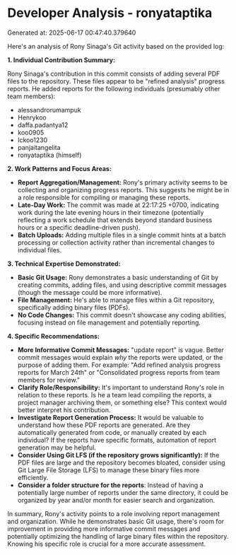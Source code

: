 # Developer Analysis - ronyataptika
Generated at: 2025-06-17 00:47:40.379640

Here's an analysis of Rony Sinaga's Git activity based on the provided log:

**1. Individual Contribution Summary:**

Rony Sinaga's contribution in this commit consists of adding several PDF files to the repository.  These files appear to be "refined analysis" progress reports.  He added reports for the following individuals (presumably other team members):

*   alessandrorumampuk
*   Henrykoo
*   daffa.padantya12
*   koo0905
*   lckoo1230
*   panjaitangelita
*   ronyataptika (himself)

**2. Work Patterns and Focus Areas:**

*   **Report Aggregation/Management:**  Rony's primary activity seems to be collecting and organizing progress reports. This suggests he might be in a role responsible for compiling or managing these reports.
*   **Late-Day Work:** The commit was made at 22:17:25 +0700, indicating work during the late evening hours in their timezone (potentially reflecting a work schedule that extends beyond standard business hours or a specific deadline-driven push).
*   **Batch Uploads:** Adding multiple files in a single commit hints at a batch processing or collection activity rather than incremental changes to individual files.

**3. Technical Expertise Demonstrated:**

*   **Basic Git Usage:**  Rony demonstrates a basic understanding of Git by creating commits, adding files, and using descriptive commit messages (though the message could be more informative).
*   **File Management:** He's able to manage files within a Git repository, specifically adding binary files (PDFs).
*   **No Code Changes:** This commit doesn't showcase any coding abilities, focusing instead on file management and potentially reporting.

**4. Specific Recommendations:**

*   **More Informative Commit Messages:** "update report" is vague.  Better commit messages would explain *why* the reports were updated, or the purpose of adding them. For example: "Add refined analysis progress reports for March 24th" or "Consolidated progress reports from team members for review."
*   **Clarify Role/Responsibility:**  It's important to understand Rony's role in relation to these reports. Is he a team lead compiling the reports, a project manager archiving them, or something else?  This context would better interpret his contribution.
*   **Investigate Report Generation Process:**  It would be valuable to understand how these PDF reports are generated. Are they automatically generated from code, or manually created by each individual? If the reports have specific formats, automation of report generation may be helpful.
*   **Consider Using Git LFS (if the repository grows significantly):** If the PDF files are large and the repository becomes bloated, consider using Git Large File Storage (LFS) to manage these binary files more efficiently.
*   **Consider a folder structure for the reports**: Instead of having a potentially large number of reports under the same directory, it could be organized by year and/or month for easier search and organization.

In summary, Rony's activity points to a role involving report management and organization. While he demonstrates basic Git usage, there's room for improvement in providing more informative commit messages and potentially optimizing the handling of large binary files within the repository. Knowing his specific role is crucial for a more accurate assessment.
